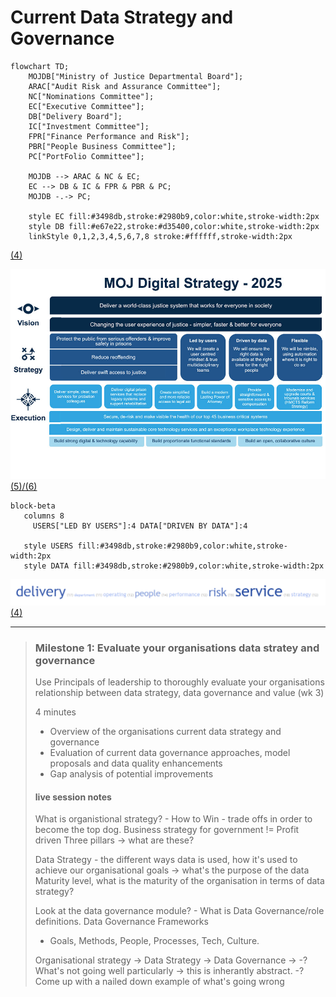 # Current Data Strategy and Governance

```mermaid
flowchart TD;
    MOJDB["Ministry of Justice Departmental Board"];
    ARAC["Audit Risk and Assurance Committee"];
    NC["Nominations Committee"];
    EC["Executive Committee"];
    DB["Delivery Board"];
    IC["Investment Committee"];
    FPR["Finance Performance and Risk"];
    PBR["People Business Committee"];
    PC["PortFolio Committee"];
    
    MOJDB --> ARAC & NC & EC;
    EC --> DB & IC & FPR & PBR & PC;
    MOJDB -.-> PC;

    style EC fill:#3498db,stroke:#2980b9,color:white,stroke-width:2px
    style DB fill:#e67e22,stroke:#d35400,color:white,stroke-width:2px
    linkStyle 0,1,2,3,4,5,6,7,8 stroke:#ffffff,stroke-width:2px
```
[(4)](./references_1.md#our-governance)

![MoJ Digital Strategy](./images/digi-strategy-2025.jpg)
[(5)](./references_1.md#digi-strategy-2025)[/(6)](./references_1.md#ministry-of-justice-digital-strategy-2025)

```mermaid
block-beta
   columns 8
     USERS["LED BY USERS"]:4 DATA["DRIVEN BY DATA"]:4
    
   style USERS fill:#3498db,stroke:#2980b9,color:white,stroke-width:2px
   style DATA fill:#3498db,stroke:#2980b9,color:white,stroke-width:2px
```

![MoJ Focus](./images/wordcloud-191603.png)
[(4)](./references_1.md#our-governance)


---
> ### Milestone 1: Evaluate your organisations data stratey and governance
>
> Use Principals of leadership to thoroughly evaluate your organisations relationship between data strategy, data governance and value (wk 3)
>
> 4 minutes
> * Overview of the organisations current data strategy and governance
> * Evaluation of current data governance approaches, model proposals and data quality enhancements
> * Gap analysis of potential improvements
>
> #### live session notes
> What is organistional strategy? - How to Win - trade offs in order to become the top dog.
> Business strategy for government != Profit driven 
> Three pillars -> what are these?
>
> Data Strategy - the different ways data is used, how it's used to achieve our organisational goals -> what's the purpose of the data
> Maturity level, what is the maturity of the organisation in terms of data strategy?
>
> Look at the data governance module? - What is Data Governance/role definitions. Data Governance Frameworks
> - Goals, Methods, People, Processes, Tech, Culture.
>
> Organisational strategy -> Data Strategy -> Data Governance -> 
>                                -? What's not going well particularly -> this is inherantly abstract.
>                                -? Come up with a nailed down example of what's going wrong



